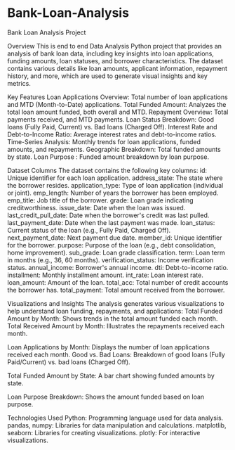 # Bank-Loan-Analysis
Bank Loan Analysis Project

Overview
This is end to end  Data Analysis Python project that provides an analysis of bank loan data, including key insights into loan applications, funding amounts, loan statuses, and borrower characteristics. The dataset contains various details like loan amounts, applicant information, repayment history, and more, which are used to generate visual insights and key metrics.

Key Features
Loan Applications Overview: Total number of loan applications and MTD (Month-to-Date) applications.
Total Funded Amount: Analyzes the total loan amount funded, both overall and MTD.
Repayment Overview: Total payments received, and MTD payments.
Loan Status Breakdown: Good loans (Fully Paid, Current) vs. Bad loans (Charged Off).
Interest Rate and Debt-to-Income Ratio: Average interest rates and debt-to-income ratios.
Time-Series Analysis: Monthly trends for loan applications, funded amounts, and repayments.
Geographic Breakdown: Total funded amounts by state.
Loan Purpose : Funded amount breakdown by loan purpose.

Dataset Columns
The dataset contains the following key columns:
id: Unique identifier for each loan application.
address_state: The state where the borrower resides.
application_type: Type of loan application (individual or joint).
emp_length: Number of years the borrower has been employed.
emp_title: Job title of the borrower.
grade: Loan grade indicating creditworthiness.
issue_date: Date when the loan was issued.
last_credit_pull_date: Date when the borrower's credit was last pulled.
last_payment_date: Date when the last payment was made.
loan_status: Current status of the loan (e.g., Fully Paid, Charged Off).
next_payment_date: Next payment due date.
member_id: Unique identifier for the borrower.
purpose: Purpose of the loan (e.g., debt consolidation, home improvement).
sub_grade: Loan grade classification.
term: Loan term in months (e.g., 36, 60 months).
verification_status: Income verification status.
annual_income: Borrower's annual income.
dti: Debt-to-income ratio.
installment: Monthly installment amount.
int_rate: Loan interest rate.
loan_amount: Amount of the loan.
total_acc: Total number of credit accounts the borrower has.
total_payment: Total amount received from the borrower.

Visualizations and Insights
The analysis generates various visualizations to help understand loan funding, repayments, and applications:
Total Funded Amount by Month: Shows trends in the total amount funded each month.
Total Received Amount by Month: Illustrates the repayments received each month.

Loan Applications by Month: Displays the number of loan applications received each month.
Good vs. Bad Loans: Breakdown of good loans (Fully Paid/Current) vs. bad loans (Charged Off).

Total Funded Amount by State: A bar chart showing funded amounts by state.

Loan Purpose Breakdown: Shows the amount funded based on loan purpose.



Technologies Used
Python: Programming language used for data analysis.
pandas, numpy: Libraries for data manipulation and calculations.
matplotlib, seaborn: Libraries for creating visualizations.
plotly: For interactive visualizations.

